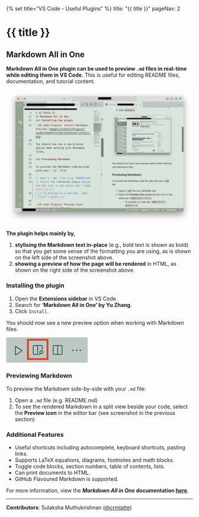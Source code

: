 {% set title="VS Code - Useful Plugins" %}
<frontmatter>
  title: "{{ title }}"
  pageNav: 2
</frontmatter>

<include src="vscode.md#wip-warning" />

# {{ title }}


## Markdown All in One

****Markdown All in One**** **plugin can be used to preview `.md` files in real-time while editing them in VS Code.** This is useful for editing README files, documentation, and tutorial content.

![VS Code Plugins: Side-by-side Preview](images/vscUsefulPlugins/vscMarkdownPreview/markdown-preview.png)

**The plugin helps mainly by,**

1.  **stylising the Markdown text in-place** (e.g., bold text is shown as bold) so that you get some sense of the formatting you are using, as is shown on the left side of the screenshot above.
1. **showing a preview of how the page will be rendered** in HTML, as shown on the right side of the screenshot above.

### Installing the plugin

1. Open the **Extensions sidebar** in VS Code.
2. Search for **‘Markdown All in One’ by Yu Zhang**.
3. Click `Install`.

You should now see a new preview option when working with Markdown files.

![VS Code Plugins: Preview Icon](images/vscUsefulPlugins/vscMarkdownPreview/preview-icon.png)

### Previewing Markdown

To preview the Markdown side-by-side with your `.md` file:

1. Open a `.md` file (e.g. README.md)
2. To see the rendered Markdown in a split view beside your code, select the **Preview icon** in the editor bar (see screenshot in the previous section)<br>

### Additional Features

* Useful shortcuts including autocomplete, keyboard shortcuts, pasting links.
* Supports LaTeX equations, diagrams, footnotes and math blocks.
* Toggle code blocks, section numbers, table of contents, lists.
* Can print documents to HTML.
* GitHub Flavoured Markdown is supported.


For more information, view the **_Markdown All in One_ documentation [here](https://marketplace.visualstudio.com/items?itemName=yzhang.markdown-all-in-one&ssr=false#user-content-keyboard-shortcuts-1)**.


---

**Contributors**: Sulaksha Muthukrishnan ([@crmlatte](https://github.com/crmlatte))
